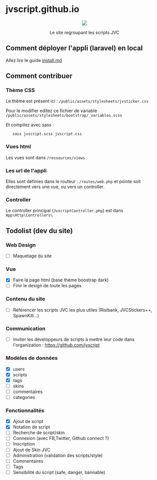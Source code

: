 # jvscript.github.io

<p align="center">
<img src='http://puu.sh/tjAVC/4574a31cbf.png' /> 
</p>
<p align="center">
Le site regroupant les scripts JVC
</p>

## Comment déployer l'appli (laravel) en local

Allez lire le guide [install.md](install.md)

## Comment contribuer

### Thème CSS

Le thème est présent ici : `/public/assets/stylesheets/jvsticker.css`

Pour le modifier editez ce fichier de variable `/public/assets/stylesheets/bootstrap/_variables.scss`

Et compilez avec sass : 

       sass jvscript.scss jvscript.css


### Vues html

Les vues sont dans `/ressources/views`

### Les url de l'appli

Elles sont définies dans le routeur : `/routes/web.php` et pointe soit directement vers une vue, ou vers un controller.

### Controller

Le controller principal (`JvscriptController.php`) est dans `App\Http\Controllers\`

## Todolist (dev du site)

### Web Design 

- [ ] Maquetage du site

### Vue 

- [x] Faire la page html (base thème boostrap dark)
- [ ] Finir le design de toute les pages

### Contenu du site

- [ ] Référencer les scripts JVC les plus utiles (Risibank, JVCStickers++, SpawnKill...)

### Communication

- [ ] Inviter les développeurs de scripts à mettre leur code dans l'organization : https://github.com/jvscript 

### Modèles de données

- [x] users
- [x] scripts
- [x] tags
- [ ] skins
- [ ] commentaires
- [ ] categories

### Fonctionnalités 

- [x] Ajout de script 
- [x] Notation de script
- [ ] Recherche de script/skin
- [ ] Connexion (avec FB,Twitter, Github connect ?)
- [ ] Inscription
- [ ] Ajout de Skin JVC
- [ ] Administration (validation des scripts/style)
- [ ] Commentaires 
- [ ] Tags
- [ ] Sensibilité du script (safe, danger, bannable)
